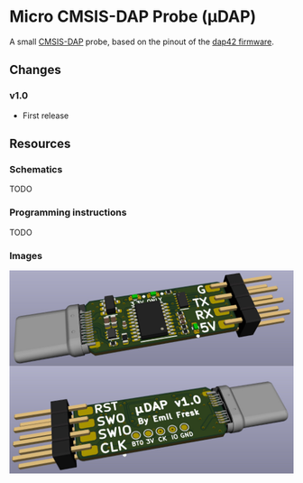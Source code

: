 # Micro CMSIS-DAP Probe (µDAP)

A small [CMSIS-DAP](https://arm-software.github.io/CMSIS_5/DAP/html/index.html) probe, based on the pinout of the [dap42 firmware](https://github.com/devanlai/dap42).

## Changes

### v1.0

* First release

## Resources

### Schematics

TODO

### Programming instructions

TODO

### Images

![alt text](micro-dap_v1.0.jpg "Render")
